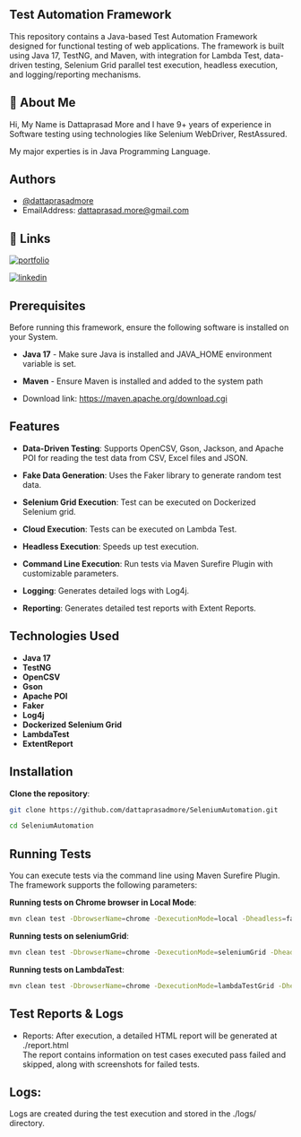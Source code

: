 ## Test Automation Framework

This repository contains a Java-based Test Automation Framework designed for functional testing of web applications. The framework is built using Java 17, TestNG, and Maven, with integration for Lambda Test, data-driven testing, Selenium Grid parallel test execution, headless execution, and logging/reporting mechanisms.

## 🚀 About Me 
Hi, My Name is Dattaprasad More and I have 9+ years of experience in Software testing using technologies like Selenium WebDriver, RestAssured.

My major experties is in Java Programming Language. 

## Authors

- [@dattaprasadmore](https://github.com/dattaprasadmore)
- EmailAddress: dattaprasad.more@gmail.com


## 🔗 Links
[![portfolio](https://img.shields.io/badge/my_portfolio-000?style=for-the-badge&logo=ko-fi&logoColor=white)](https://github.com/dattaprasadmore)

[![linkedin](https://img.shields.io/badge/linkedin-0A66C2?style=for-the-badge&logo=linkedin&logoColor=white)](https://www.linkedin.com/in/dattaprasad-more-1b346618/)
## Prerequisites

Before running this framework, ensure the following software is installed on your System. 

- **Java 17** - Make sure Java is installed and JAVA_HOME environment variable is set.

- **Maven** - Ensure Maven is installed and added to the system path 
-   Download link: https://maven.apache.org/download.cgi

## Features

- **Data-Driven Testing**: Supports OpenCSV, Gson, Jackson, and Apache POI for reading the test data from CSV, Excel files and JSON.

- **Fake Data Generation**: Uses the Faker library to generate random test data.
  
- **Selenium Grid Execution**: Test can be executed on Dockerized Selenium grid.

- **Cloud Execution**: Tests can be executed on Lambda Test.

- **Headless Execution**: Speeds up test execution.

- **Command Line Execution**: Run tests via Maven Surefire Plugin with customizable parameters.

- **Logging**: Generates detailed logs with Log4j.
  
- **Reporting**: Generates detailed test reports with Extent Reports.

## Technologies Used
- **Java 17**
- **TestNG**
- **OpenCSV**
- **Gson**
- **Apache POI**
- **Faker**
- **Log4j**
- **Dockerized Selenium Grid**
- **LambdaTest**
- **ExtentReport**
## Installation

**Clone the repository**:

```bash
git clone https://github.com/dattaprasadmore/SeleniumAutomation.git

cd SeleniumAutomation
```

## Running Tests

You can execute tests via the command line using Maven Surefire Plugin. The framework supports the following parameters:

**Running tests on Chrome browser in Local Mode**:

```bash
mvn clean test -DbrowserName=chrome -DexecutionMode=local -Dheadless=false
```

**Running tests on seleniumGrid**:

```bash
mvn clean test -DbrowserName=chrome -DexecutionMode=seleniumGrid -Dheadless=false
```

**Running tests on LambdaTest**:

```bash
mvn clean test -DbrowserName=chrome -DexecutionMode=lambdaTestGrid -Dheadless=false
```

## Test Reports & Logs
- Reports: After execution, a detailed HTML report will be generated at ./report.html  
    The report contains information on test cases executed pass failed and skipped, along with screenshots for failed tests. 

## Logs:
  Logs are created during the test execution and stored in the ./logs/
  directory.
